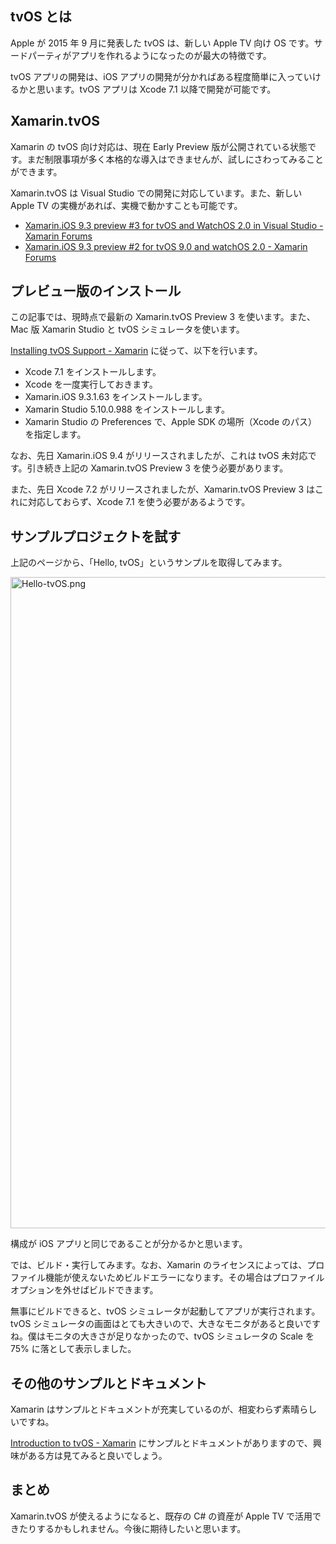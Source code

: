 <!--
title:   Xamarin.tvOS の Early Preview 版を試す
tags:    Xamarin,iOS,tvOS
id:      40973465fee80ec6a8b8
private: false
-->
## tvOS とは

Apple が 2015 年 9 月に発表した tvOS は、新しい Apple TV 向け OS です。サードパーティがアプリを作れるようになったのが最大の特徴です。

tvOS アプリの開発は、iOS アプリの開発が分かればある程度簡単に入っていけるかと思います。tvOS アプリは Xcode 7.1 以降で開発が可能です。

## Xamarin.tvOS

Xamarin の tvOS 向け対応は、現在 Early Preview 版が公開されている状態です。まだ制限事項が多く本格的な導入はできませんが、試しにさわってみることができます。

Xamarin.tvOS は Visual Studio での開発に対応しています。また、新しい Apple TV の実機があれば、実機で動かすことも可能です。

* [Xamarin.iOS 9.3 preview #3 for tvOS and WatchOS 2.0 in Visual Studio - Xamarin Forums](http://forums.xamarin.com/discussion/57111/xamarin-ios-9-3-preview-3-for-tvos-and-watchos-2-0-in-visual-studio)
* [Xamarin.iOS 9.3 preview #2 for tvOS 9.0 and watchOS 2.0 - Xamarin Forums](http://forums.xamarin.com/discussion/54753/xamarin-ios-9-3-preview-2-for-tvos-9-0-and-watchos-2-0)

## プレビュー版のインストール

この記事では、現時点で最新の Xamarin.tvOS Preview 3 を使います。また、Mac 版 Xamarin Studio と tvOS シミュレータを使います。

[Installing tvOS Support - Xamarin](https://developer.xamarin.com/guides/ios/tvos/getting-started/installation/) に従って、以下を行います。

* Xcode 7.1 をインストールします。
* Xcode を一度実行しておきます。
* Xamarin.iOS 9.3.1.63 をインストールします。
* Xamarin Studio 5.10.0.988 をインストールします。
* Xamarin Studio の Preferences で、Apple SDK の場所（Xcode のパス）を指定します。

なお、先日 Xamarin.iOS 9.4 がリリースされましたが、これは tvOS 未対応です。引き続き上記の Xamarin.tvOS Preview 3 を使う必要があります。

また、先日 Xcode 7.2 がリリースされましたが、Xamarin.tvOS Preview 3 はこれに対応しておらず、Xcode 7.1 を使う必要があるようです。

## サンプルプロジェクトを試す

上記のページから、「Hello, tvOS」というサンプルを取得してみます。

<img width="1042" alt="Hello-tvOS.png" src="https://qiita-image-store.s3.amazonaws.com/0/6204/6dfb073e-487f-7825-6bc0-cc53424e00b8.png">

構成が iOS アプリと同じであることが分かるかと思います。

では、ビルド・実行してみます。なお、Xamarin のライセンスによっては、プロファイル機能が使えないためビルドエラーになります。その場合はプロファイルオプションを外せばビルドできます。

無事にビルドできると、tvOS シミュレータが起動してアプリが実行されます。tvOS シミュレータの画面はとても大きいので、大きなモニタがあると良いですね。僕はモニタの大きさが足りなかったので、tvOS シミュレータの Scale を 75% に落として表示しました。

## その他のサンプルとドキュメント

Xamarin はサンプルとドキュメントが充実しているのが、相変わらず素晴らしいですね。

[Introduction to tvOS - Xamarin](https://developer.xamarin.com/guides/ios/tvos/) にサンプルとドキュメントがありますので、興味がある方は見てみると良いでしょう。

## まとめ

Xamarin.tvOS が使えるようになると、既存の C# の資産が Apple TV で活用できたりするかもしれません。今後に期待したいと思います。